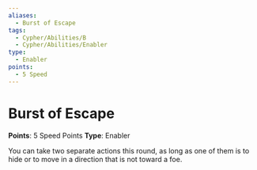 ```yaml
---
aliases:
  - Burst of Escape
tags:
  - Cypher/Abilities/B
  - Cypher/Abilities/Enabler
type:
  - Enabler
points:
  - 5 Speed
---
```


# Burst of Escape

**Points**: 5 Speed Points
**Type**: Enabler

You can take two separate actions this round, as long as one of them is to hide or to move in a direction that is not toward a foe.
